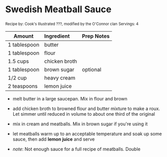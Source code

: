 # Swedish Meatball Sauce

<small>Recipe by: Cook's Illustrated ???, modified by the O'Connor clan</small>
<small>Servings: 4</small>

| Amount       | Ingredient    | Prep Notes |
| ------------ | :------------ | :--------- |
| 1 tablespoon | butter        |            |
| 1 tablespoon | flour         |            |
| 1.5 cups     | chicken broth |            |
| 1 tablespoon | brown sugar   | optional   |
| 1/2 cup      | heavy cream   |            |
| 2 teaspoons  | lemon juice   |            |

- melt butter in a large saucepan. Mix in flour and brown
- add chicken broth to browned flour and butter mixture to make a roux. Let simmer until reduced in volume to about one third of the original
- mix in cream and meatballs. Mix in brown sugar if you're using it
- let meatballs warm up to an acceptable temperature and soak up some sauce, then add **lemon juice** and serve

- _note_: Not enough sauce for a full recipe of meatballs. Double